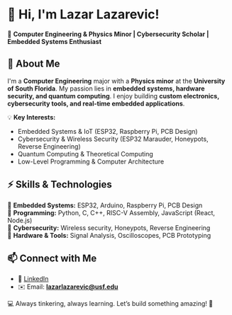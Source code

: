 # 👋 Hi, I'm Lazar Lazarevic!  

🚀 **Computer Engineering & Physics Minor | Cybersecurity Scholar | Embedded Systems Enthusiast**  

## 🔧 About Me  
I'm a **Computer Engineering** major with a **Physics minor** at the **University of South Florida**. My passion lies in **embedded systems, hardware security, and quantum computing**. I enjoy building **custom electronics, cybersecurity tools, and real-time embedded applications**.  

💡 **Key Interests:**  
- Embedded Systems & IoT (ESP32, Raspberry Pi, PCB Design)  
- Cybersecurity & Wireless Security (ESP32 Marauder, Honeypots, Reverse Engineering)  
- Quantum Computing & Theoretical Computing  
- Low-Level Programming & Computer Architecture  

## ⚡ Skills & Technologies  
🔹 **Embedded Systems:** ESP32, Arduino, Raspberry Pi, PCB Design  
🔹 **Programming:** Python, C, C++, RISC-V Assembly, JavaScript (React, Node.js)  
🔹 **Cybersecurity:** Wireless security, Honeypots, Reverse Engineering  
🔹 **Hardware & Tools:** Signal Analysis, Oscilloscopes, PCB Prototyping  

## 📫 Connect with Me  
- 🔗 [LinkedIn](https://www.linkedin.com/in/lazarevic-lazarevic-compeng/)  
- ✉️ Email: **lazarlazarevic@usf.edu**  

💻 Always tinkering, always learning. Let’s build something amazing! 🚀  
